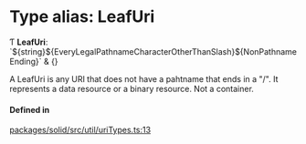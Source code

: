 # Type alias: LeafUri

Ƭ **LeafUri**: \`$\{string}$\{EveryLegalPathnameCharacterOtherThanSlash}$\{NonPathnameEnding}\` & {}

A LeafUri is any URI that does not have a pahtname that ends in a "/". It
represents a data resource or a binary resource. Not a container.

#### Defined in

[packages/solid/src/util/uriTypes.ts:13](https://github.com/o-development/ldo/blob/c70613a/packages/solid/src/util/uriTypes.ts#L13)
